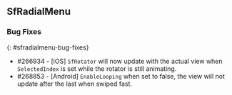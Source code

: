 ## SfRadialMenu

### Bug Fixes
{: #sfradialmenu-bug-fixes}

* \#266934 - [iOS] `SfRotator` will now update with the actual view when `SelectedIndex` is set while the rotator is still animating.
* \#268853 - [Android] `EnableLooping` when set to false, the view will not update after the last when swiped fast.